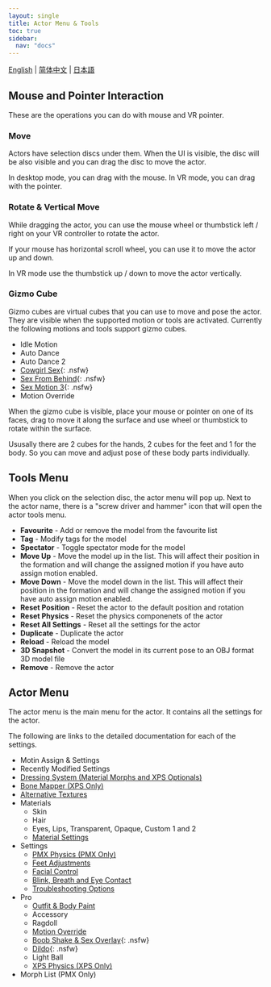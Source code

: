 ```yaml
---
layout: single
title: Actor Menu & Tools
toc: true
sidebar:
  nav: "docs"
---
```


[English](/dancexr/features/actor_tools) | [简体中文](/zh/dancexr/features/actor_tools) | [日本語](/jp/dancexr/features/actor_tools)

## Mouse and Pointer Interaction
These are the operations you can do with mouse and VR pointer.

### Move
Actors have selection discs under them. When the UI is visible, the disc will be also visible and you can drag the disc to move the actor.

In desktop mode, you can drag with the mouse. In VR mode, you can drag with the pointer.

### Rotate & Vertical Move
While dragging the actor, you can use the mouse wheel or thumbstick left / right on your VR controller to rotate the actor.

If your mouse has horizontal scroll wheel, you can use it to move the actor up and down.

In VR mode use the thumbstick up / down to move the actor vertically.

### Gizmo Cube
Gizmo cubes are virtual cubes that you can use to move and pose the actor. They are visible when the supported motion or tools are activated. Currently the following motions and tools support gizmo cubes.

* Idle Motion
* Auto Dance
* Auto Dance 2
* [Cowgirl Sex](scg_motion){: .nsfw}
* [Sex From Behind](sfb_motion){: .nsfw}
* [Sex Motion 3](sm3_motion){: .nsfw}
* Motion Override

When the gizmo cube is visible, place your mouse or pointer on one of its faces, drag to move it along the surface and use wheel or thumbstick to rotate within the surface.

Ususally there are 2 cubes for the hands, 2 cubes for the feet and 1 for the body. So you can move and adjust pose of these body parts individually.


## Tools Menu
When you click on the selection disc, the actor menu will pop up. Next to the actor name, there is a "screw driver and hammer" icon that will open the actor tools menu.

* **Favourite** - Add or remove the model from the favourite list
* **Tag** - Modify tags for the model
* **Spectator** - Toggle spectator mode for the model
* **Move Up** - Move the model up in the list. This will affect their position in the formation and will change the assigned motion if you have auto assign motion enabled.
* **Move Down** - Move the model down in the list. This will affect their position in the formation and will change the assigned motion if you have auto assign motion enabled.
* **Reset Position** - Reset the actor to the default position and rotation
* **Reset Physics** - Reset the physics componenets of the actor
* **Reset All Settings** - Reset all the settings for the actor
* **Duplicate** - Duplicate the actor
* **Reload** - Reload the model
* **3D Snapshot** - Convert the model in its current pose to an OBJ format 3D model file
* **Remove** - Remove the actor

## Actor Menu
The actor menu is the main menu for the actor. It contains all the settings for the actor.

The following are links to the detailed documentation for each of the settings.
* Motin Assign & Settings
* Recently Modified Settings
* [Dressing System (Material Morphs and XPS Optionals)](optionals)
* [Bone Mapper (XPS Only)](bone_mapper.md)
* [Alternative Textures](alternative_textures)
* Materials
    * Skin
    * Hair
    * Eyes, Lips, Transparent, Opaque, Custom 1 and 2
    * [Material Settings](material_settings)
* Settings
    * [PMX Physics (PMX Only)](pmx_physics)
    * [Feet Adjustments](feet_adjustments)
    * [Facial Control](facial_control)
    * [Blink, Breath and Eye Contact](eyecontact)
    * [Troubleshooting Options](troubleshooting_options)
* Pro
    * [Outfit & Body Paint](outfit_body_paint)
    * Accessory
    * Ragdoll
    * [Motion Override](motion_override)
    * [Boob Shake & Sex Overlay](boob_shake_sex_overlay){: .nsfw}
    * [Dildo](dildo){: .nsfw}
    * Light Ball
    * [XPS Physics (XPS Only)](xps_physics)
* Morph List (PMX Only)

